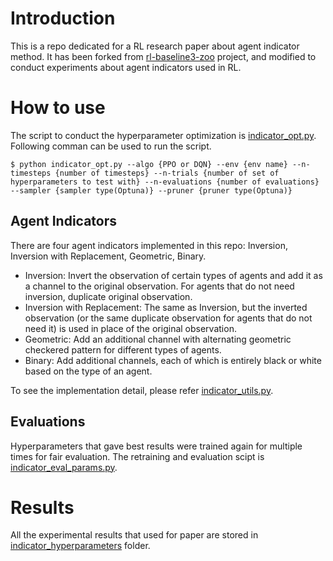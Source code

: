 # Introduction

This is a repo dedicated for a RL research paper about agent indicator method. It has been forked from [rl-baseline3-zoo](https://github.com/DLR-RM/rl-baselines3-zoo) project, and modified to conduct experiments about agent indicators used in RL.

# How to use

The script to conduct the hyperparameter optimization is [indicator_opt.py](indicator_opt.py). Following comman can be used to run the script.

```
$ python indicator_opt.py --algo {PPO or DQN} --env {env name} --n-timesteps {number of timesteps} --n-trials {number of set of hyperparameters to test with} --n-evaluations {number of evaluations} --sampler {sampler type(Optuna)} --pruner {pruner type(Optuna)}
```

## Agent Indicators

There are four agent indicators implemented in this repo: Inversion, Inversion with Replacement, Geometric, Binary. 

* Inversion: Invert the observation of certain types of agents and add it as a channel to the original observation. For agents that do not need inversion, duplicate original observation.
* Inversion with Replacement: The same as Inversion, but the inverted observation (or the same duplicate observation for agents that do not need it) is used in place of the original observation.
* Geometric: Add an additional channel with alternating geometric checkered pattern for different types of agents.
* Binary: Add additional channels, each of which is entirely black or white based on the type of an agent.

To see the implementation detail, please refer [indicator_utils.py](https://github.com/SonSang/rl-baselines3-zoo/blob/8669d675ae4f4f4328125ab0e9d47c8ded92c7f0/indicator_util.py).

## Evaluations

Hyperparameters that gave best results were trained again for multiple times for fair evaluation. The retraining and evaluation scipt is [indicator_eval_params.py](https://github.com/SonSang/rl-baselines3-zoo/blob/8669d675ae4f4f4328125ab0e9d47c8ded92c7f0/indicator_eval_params.py).

# Results

All the experimental results that used for paper are stored in [indicator_hyperparameters](https://github.com/SonSang/rl-baselines3-zoo/tree/8669d675ae4f4f4328125ab0e9d47c8ded92c7f0/indicator_hyperparameters) folder.
